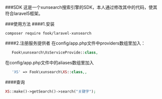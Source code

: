 ###SDK
这是一个xunsearch搜索引擎的SDK，本人通过修改其中的代码，使其符合laravel5框架。

###使用方法
####1.安装

```shell
composer require fook/laravel-xunsearch
```
####2.注册服务提供者
在config/app.php文件中providers数组里加入：

```php
   Fook\xunsearch\XsServiceProvide::class,
```
在config/app.php文件中的aliases数组里加入

```php
   'XS' => Fook\xunsearch\XS::class,,
```

####查询

```php
XS::make()->getSearch()->search("关键字");
```